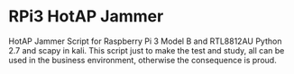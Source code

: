 # RPi3 HotAP Jammer
HotAP Jammer Script for Raspberry Pi 3 Model B and RTL8812AU
Python 2.7 and scapy in kali.
This script just to make the test and study, all can be used in the business environment, otherwise the consequence is proud.

